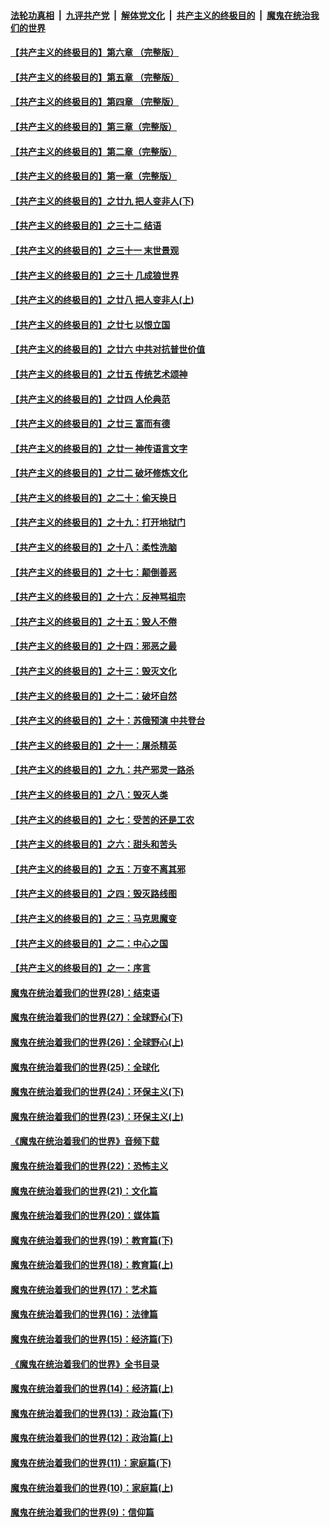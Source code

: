 ####  [法轮功真相](../../../../basic/blob/master/README.md?t=11260613) &nbsp;|&nbsp; [九评共产党](../../../../9ping.md/blob/master/README.md?t=11260613) &nbsp;|&nbsp; [解体党文化](../../../../jtdwh.md/blob/master/README.md?t=11260613)  &nbsp;|&nbsp; [共产主义的终极目的](../../../../gczydzjmd.md/blob/master/README.md?t=11260613) &nbsp;|&nbsp; [魔鬼在统治我们的世界](../../../../mgztzwmdsj.md/blob/master/README.md?t=11260613) 

#### [【共产主义的终极目的】第六章 （完整版）](../pages/nsc422/n11428913.md?t=11260613) 

#### [【共产主义的终极目的】第五章 （完整版）](../pages/nsc422/n11428912.md?t=11260613) 

#### [【共产主义的终极目的】第四章 （完整版）](../pages/nsc422/n11428907.md?t=11260613) 

#### [【共产主义的终极目的】第三章（完整版）](../pages/nsc422/n11428848.md?t=11260613) 

#### [【共产主义的终极目的】第二章（完整版）](../pages/nsc422/n11428831.md?t=11260613) 

#### [【共产主义的终极目的】第一章（完整版）](../pages/nsc422/n11417651.md?t=11260613) 

#### [【共产主义的终极目的】之廿九 把人变非人(下)](../pages/nsc422/n11344140.md?t=11260613) 

#### [【共产主义的终极目的】之三十二 结语](../pages/nsc422/n11360535.md?t=11260613) 

#### [【共产主义的终极目的】之三十一 末世景观](../pages/nsc422/n11351129.md?t=11260613) 

#### [【共产主义的终极目的】之三十 几成狼世界](../pages/nsc422/n11348280.md?t=11260613) 

#### [【共产主义的终极目的】之廿八 把人变非人(上)](../pages/nsc422/n11340492.md?t=11260613) 

#### [【共产主义的终极目的】之廿七 以恨立国](../pages/nsc422/n11336944.md?t=11260613) 

#### [【共产主义的终极目的】之廿六 中共对抗普世价值](../pages/nsc422/n11324785.md?t=11260613) 

#### [【共产主义的终极目的】之廿五 传统艺术颂神](../pages/nsc422/n11296396.md?t=11260613) 

#### [【共产主义的终极目的】之廿四 人伦典范](../pages/nsc422/n11296397.md?t=11260613) 

#### [【共产主义的终极目的】之廿三 富而有德](../pages/nsc422/n11283598.md?t=11260613) 

#### [【共产主义的终极目的】之廿一 神传语言文字](../pages/nsc422/n11263265.md?t=11260613) 

#### [【共产主义的终极目的】之廿二 破坏修炼文化](../pages/nsc422/n11245728.md?t=11260613) 

#### [【共产主义的终极目的】之二十：偷天换日](../pages/nsc422/n11238846.md?t=11260613) 

#### [【共产主义的终极目的】之十九：打开地狱门](../pages/nsc422/n11206376.md?t=11260613) 

#### [【共产主义的终极目的】之十八：柔性洗脑](../pages/nsc422/n11199994.md?t=11260613) 

#### [【共产主义的终极目的】之十七：颠倒善恶](../pages/nsc422/n11179782.md?t=11260613) 

#### [【共产主义的终极目的】之十六：反神骂祖宗](../pages/nsc422/n11166798.md?t=11260613) 

#### [【共产主义的终极目的】之十五：毁人不倦](../pages/nsc422/n11166792.md?t=11260613) 

#### [【共产主义的终极目的】之十四：邪恶之最](../pages/nsc422/n11150249.md?t=11260613) 

#### [【共产主义的终极目的】之十三：毁灭文化](../pages/nsc422/n11135227.md?t=11260613) 

#### [【共产主义的终极目的】之十二：破坏自然](../pages/nsc422/n11135214.md?t=11260613) 

#### [【共产主义的终极目的】之十：苏俄预演 中共登台](../pages/nsc422/n11118424.md?t=11260613) 

#### [【共产主义的终极目的】之十一：屠杀精英](../pages/nsc422/n11118442.md?t=11260613) 

#### [【共产主义的终极目的】之九：共产邪灵一路杀](../pages/nsc422/n11114139.md?t=11260613) 

#### [【共产主义的终极目的】之八：毁灭人类](../pages/nsc422/n11108503.md?t=11260613) 

#### [【共产主义的终极目的】之七：受苦的还是工农](../pages/nsc422/n11101809.md?t=11260613) 

#### [【共产主义的终极目的】之六：甜头和苦头](../pages/nsc422/n11096971.md?t=11260613) 

#### [【共产主义的终极目的】之五：万变不离其邪](../pages/nsc422/n11091285.md?t=11260613) 

#### [【共产主义的终极目的】之四：毁灭路线图](../pages/nsc422/n11086284.md?t=11260613) 

#### [【共产主义的终极目的】之三：马克思魔变](../pages/nsc422/n11061941.md?t=11260613) 

#### [【共产主义的终极目的】之二：中心之国](../pages/nsc422/n11047728.md?t=11260613) 

#### [【共产主义的终极目的】之一：序言](../pages/nsc422/n11086077.md?t=11260613) 

#### [魔鬼在统治着我们的世界(28)：结束语](../pages/nsc422/n10936246.md?t=11260613) 

#### [魔鬼在统治着我们的世界(27)：全球野心(下)](../pages/nsc422/n10928319.md?t=11260613) 

#### [魔鬼在统治着我们的世界(26)：全球野心(上)](../pages/nsc422/n10900318.md?t=11260613) 

#### [魔鬼在统治着我们的世界(25)：全球化](../pages/nsc422/n10788205.md?t=11260613) 

#### [魔鬼在统治着我们的世界(24)：环保主义(下)](../pages/nsc422/n10695307.md?t=11260613) 

#### [魔鬼在统治着我们的世界(23)：环保主义(上)](../pages/nsc422/n10688613.md?t=11260613) 

#### [《魔鬼在统治着我们的世界》音频下载](../pages/nsc422/n10635553.md?t=11260613) 

#### [魔鬼在统治着我们的世界(22)：恐怖主义](../pages/nsc422/n10614727.md?t=11260613) 

#### [魔鬼在统治着我们的世界(21)：文化篇](../pages/nsc422/n10597706.md?t=11260613) 

#### [魔鬼在统治着我们的世界(20)：媒体篇](../pages/nsc422/n10586579.md?t=11260613) 

#### [魔鬼在统治着我们的世界(19)：教育篇(下)](../pages/nsc422/n10564808.md?t=11260613) 

#### [魔鬼在统治着我们的世界(18)：教育篇(上)](../pages/nsc422/n10526970.md?t=11260613) 

#### [魔鬼在统治着我们的世界(17)：艺术篇](../pages/nsc422/n10499093.md?t=11260613) 

#### [魔鬼在统治着我们的世界(16)：法律篇](../pages/nsc422/n10485969.md?t=11260613) 

#### [魔鬼在统治着我们的世界(15)：经济篇(下)](../pages/nsc422/n10469975.md?t=11260613) 

#### [《魔鬼在统治着我们的世界》全书目录](../pages/nsc422/n10464261.md?t=11260613) 

#### [魔鬼在统治着我们的世界(14)：经济篇(上)](../pages/nsc422/n10457370.md?t=11260613) 

#### [魔鬼在统治着我们的世界(13)：政治篇(下)](../pages/nsc422/n10448270.md?t=11260613) 

#### [魔鬼在统治着我们的世界(12)：政治篇(上)](../pages/nsc422/n10444576.md?t=11260613) 

#### [魔鬼在统治着我们的世界(11)：家庭篇(下)](../pages/nsc422/n10440961.md?t=11260613) 

#### [魔鬼在统治着我们的世界(10)：家庭篇(上)](../pages/nsc422/n10435448.md?t=11260613) 

#### [魔鬼在统治着我们的世界(9)：信仰篇](../pages/nsc422/n10432159.md?t=11260613) 

